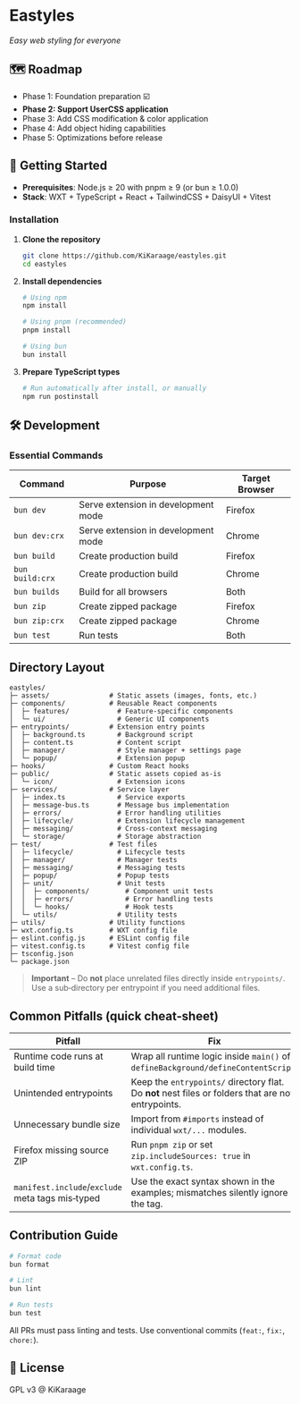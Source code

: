 # Eastyles
*Easy web styling for everyone*

## 🗺️ Roadmap

- Phase 1: Foundation preparation ☑️
- **Phase 2: Support UserCSS application**
- Phase 3: Add CSS modification & color application
- Phase 4: Add object hiding capabilities
- Phase 5: Optimizations before release

## 🚀 Getting Started

- **Prerequisites**: Node.js ≥ 20 with pnpm ≥ 9 (or bun ≥ 1.0.0)
- **Stack**: WXT + TypeScript + React + TailwindCSS + DaisyUI + Vitest

### Installation

1. **Clone the repository**
   ```bash
   git clone https://github.com/KiKaraage/eastyles.git
   cd eastyles
   ```

2. **Install dependencies**
   ```bash
   # Using npm
   npm install

   # Using pnpm (recommended)
   pnpm install

   # Using bun
   bun install
   ```

3. **Prepare TypeScript types**
   ```bash
   # Run automatically after install, or manually
   npm run postinstall
   ```

## 🛠️ Development

### Essential Commands

| Command | Purpose | Target Browser |
|---------|---------|---------------|
| `bun dev` | Serve extension in development mode | Firefox |
| `bun dev:crx` | Serve extension in development mode | Chrome |
| `bun build` | Create production build | Firefox |
| `bun build:crx` | Create production build | Chrome |
| `bun builds` | Build for all browsers | Both |
| `bun zip` | Create zipped package | Firefox |
| `bun zip:crx` | Create zipped package | Chrome |
| `bun test` | Run tests | Both |

## Directory Layout

```
eastyles/
├─ assets/               # Static assets (images, fonts, etc.)
├─ components/           # Reusable React components
│  ├─ features/            # Feature-specific components
│  └─ ui/                  # Generic UI components
├─ entrypoints/          # Extension entry points
│  ├─ background.ts        # Background script
│  ├─ content.ts           # Content script
│  ├─ manager/             # Style manager + settings page
│  └─ popup/               # Extension popup
├─ hooks/                # Custom React hooks
├─ public/               # Static assets copied as-is
│  └─ icon/                # Extension icons
├─ services/             # Service layer
│  ├─ index.ts             # Service exports
│  ├─ message-bus.ts       # Message bus implementation
│  ├─ errors/              # Error handling utilities
│  ├─ lifecycle/           # Extension lifecycle management
│  ├─ messaging/           # Cross-context messaging
│  └─ storage/             # Storage abstraction
├─ test/                 # Test files
│  ├─ lifecycle/           # Lifecycle tests
│  ├─ manager/             # Manager tests
│  ├─ messaging/           # Messaging tests
│  ├─ popup/               # Popup tests
│  ├─ unit/                # Unit tests
│  │  ├─ components/         # Component unit tests
│  │  ├─ errors/             # Error handling tests
│  │  └─ hooks/              # Hook tests
│  └─ utils/               # Utility tests
├─ utils/                # Utility functions
├─ wxt.config.ts         # WXT config file
├─ eslint.config.js      # ESLint config file
├─ vitest.config.ts      # Vitest config file
├─ tsconfig.json
└─ package.json
```

> **Important** – Do **not** place unrelated files directly inside `entrypoints/`. Use a sub‑directory per entrypoint if you need additional files.

## Common Pitfalls (quick cheat‑sheet)

| Pitfall | Fix |
|---------|-----|
| Runtime code runs at build time | Wrap all runtime logic inside `main()` of `defineBackground/defineContentScript`. |
| Unintended entrypoints | Keep the `entrypoints/` directory flat. Do **not** nest files or folders that are not entrypoints. |
| Unnecessary bundle size | Import from `#imports` instead of individual `wxt/...` modules. |
| Firefox missing source ZIP | Run `pnpm zip` or set `zip.includeSources: true` in `wxt.config.ts`. |
| `manifest.include`/`exclude` meta tags mis‑typed | Use the exact syntax shown in the examples; mismatches silently ignore the tag. |

## Contribution Guide

```bash
# Format code
bun format

# Lint
bun lint

# Run tests
bun test
```

All PRs must pass linting and tests. Use conventional commits (`feat:`, `fix:`, `chore:`).

## 🔖 License

GPL v3 @ KiKaraage
